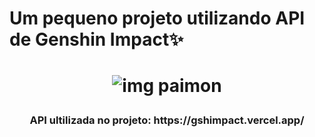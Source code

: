 <h1>Um pequeno projeto utilizando API de Genshin Impact✨<h1/>

<p align="center">
  <img src="https://static.wikia.nocookie.net/gensin-impact/images/1/1d/Icon_Emoji_MEMTF_05.png/revision/latest/scale-to-width-down/250?cb=20211119133509" alt="img paimon">
<p/>

<h3 align="center">API ultilizada no projeto: <strong>https://gshimpact.vercel.app/<strong/><h3/>

